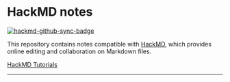 # HackMD notes

[![hackmd-github-sync-badge](https://hackmd.io/4lwptBqETtyE3PC3SqaRjg/badge)](https://hackmd.io/4lwptBqETtyE3PC3SqaRjg)

This repository contains notes compatible with [HackMD](https://hackmd.io), which provides online editing and collaboration on Markdown files.

[HackMD Tutorials](https://hackmd.io/c/tutorials) 

---
